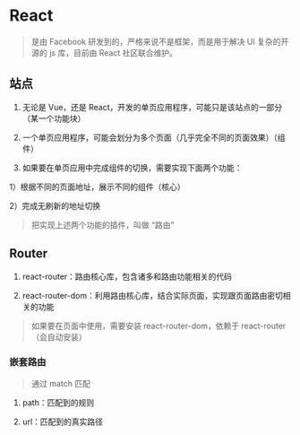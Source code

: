 # React

> 是由 Facebook 研发到的，严格来说不是框架，而是用于解决 UI 复杂的开源的 js 库，目前由 React 社区联合维护。

## 站点

1. 无论是 Vue，还是 React，开发的单页应用程序，可能只是该站点的一部分（某一个功能块）

2. 一个单页应用程序，可能会划分为多个页面（几乎完全不同的页面效果）（组件）

3. 如果要在单页应用中完成组件的切换，需要实现下面两个功能：

1）根据不同的页面地址，展示不同的组件（核心）

2）完成无刷新的地址切换

> 把实现上述两个功能的插件，叫做 “路由”

## Router

1. react-router：路由核心库，包含诸多和路由功能相关的代码

2. react-router-dom：利用路由核心库，结合实际页面，实现跟页面路由密切相关的功能

> 如果要在页面中使用，需要安装 react-router-dom，依赖于 react-router（会自动安装）

### 嵌套路由

> 通过 match 匹配

1. path：匹配到的规则

2. url：匹配到的真实路径
